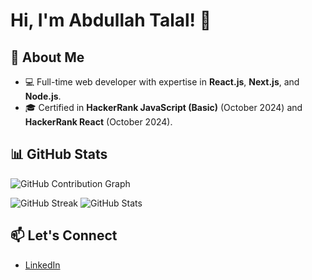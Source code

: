 # Hi, I'm Abdullah Talal! 👋

## 🚀 About Me
- 💻 Full-time web developer with expertise in **React.js**, **Next.js**, and **Node.js**.
- 🎓 Certified in **HackerRank JavaScript (Basic)** (October 2024) and **HackerRank React** (October 2024).

## 📊 GitHub Stats
![GitHub Contribution Graph](https://github-readme-activity-graph.cyclic.app/graph?username=your-username&theme=github-light&hide_border=true)

![GitHub Streak](https://github-readme-streak-stats.herokuapp.com/?abdullahtalal1122&theme=dark)
![GitHub Stats](https://github-readme-stats.vercel.app/api?username=abdullahtalal1122&show_icons=true&count_private=true&hide_border=true&theme=light)

## 📫 Let's Connect
- [LinkedIn](https://linkedin.com/in/abdullah-talal-325b16237)

